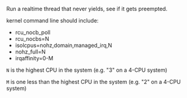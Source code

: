 Run a realtime thread that never yields, see if it gets preempted.

kernel command line should include:
* rcu_nocb_poll
* rcu_nocbs=N
* isolcpus=nohz,domain,managed_irq,N
* nohz_full=N
* irqaffinity=0-M

`N` is the highest CPU in the system (e.g. "3" on a 4-CPU system)

`M` is one less than the highest CPU in the system (e.g. "2" on a
4-CPU system)
